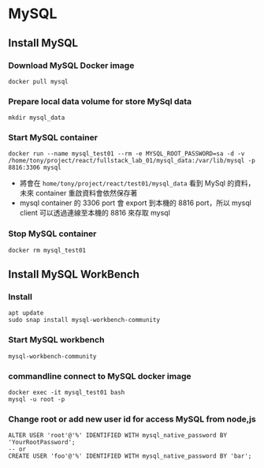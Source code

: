 # MySQL
## Install MySQL
### Download MySQL Docker image
    docker pull mysql

### Prepare local data volume for store MySql data
    mkdir mysql_data

### Start MySQL container
    docker run --name mysql_test01 --rm -e MYSQL_ROOT_PASSWORD=sa -d -v /home/tony/project/react/fullstack_lab_01/mysql_data:/var/lib/mysql -p 8816:3306 mysql
* 將會在 `home/tony/project/react/test01/mysql_data` 看到 MySql 的資料，未來 container 重啟資料會依然保存著
* mysql container 的 3306 port 會 export 到本機的 8816 port，所以 mysql client 可以透過連線至本機的 8816 來存取 mysql

### Stop MySQL container
    docker rm mysql_test01

## Install MySQL WorkBench

### Install
    apt update
    sudo snap install mysql-workbench-community

### Start MySQL workbench
    mysql-workbench-community

### commandline connect to MySQL docker image
    docker exec -it mysql_test01 bash
    mysql -u root -p

### Change root or add new user id for access MySQL from node,js
    ALTER USER 'root'@'%' IDENTIFIED WITH mysql_native_password BY 'YourRootPassword';
    -- or
    CREATE USER 'foo'@'%' IDENTIFIED WITH mysql_native_password BY 'bar';